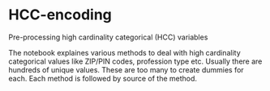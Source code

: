 # HCC-encoding
Pre-processing high cardinality categorical (HCC) variables

The notebook explaines various methods to deal with high cardinality categorical values like ZIP/PIN codes, profession type etc.
Usually there are hundreds of unique values. These are too many to create dummies for each.
Each method is followed by source of the method.
